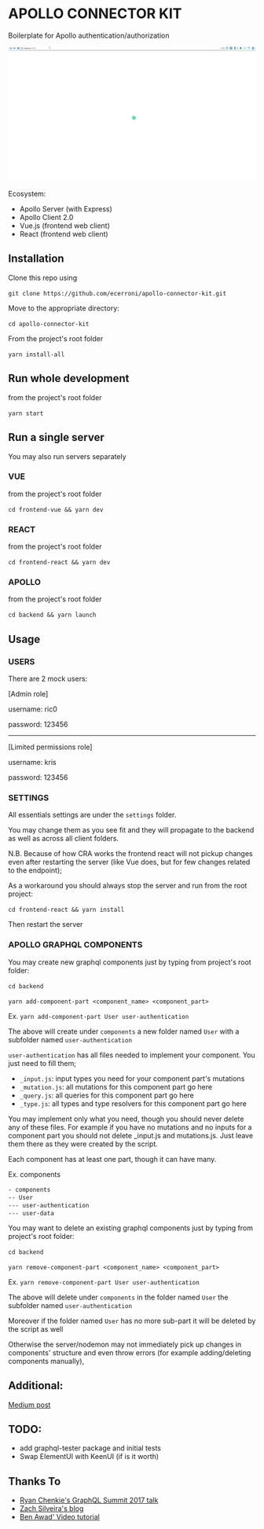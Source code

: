 # APOLLO CONNECTOR KIT
Boilerplate for Apollo authentication/authorization

![demo](./apollo-connector-kit.gif "Apollo Connector Kit")

Ecosystem:
- Apollo Server (with Express)
- Apollo Client 2.0
- Vue.js (frontend web client)
- React (frontend web client)


## Installation
Clone this repo using

`git clone https://github.com/ecerroni/apollo-connector-kit.git`

Move to the appropriate directory:

`cd apollo-connector-kit`

From the project's root folder

`yarn install-all`

## Run whole development
from the project's root folder

`yarn start`

## Run a single server
You may also run servers separately

### VUE
from the project's root folder

`cd frontend-vue && yarn dev`

### REACT
from the project's root folder

`cd frontend-react && yarn dev`

### APOLLO
from the project's root folder

`cd backend && yarn launch`

## Usage

### USERS
There are 2 mock users:

[Admin role]

username: ric0

password: 123456

--------------

[Limited permissions role]

username: kris

password: 123456

### SETTINGS
All essentials settings are under the `settings` folder.

You may change them as you see fit and they will propagate to the backend as well as across
all client folders.

N.B. Because of how CRA works the frontend react will not pickup changes even after restarting the
server (like Vue does, but for few changes related to the endpoint);

As a workaround you should always stop the server and run from the root project:

`cd frontend-react && yarn install`

Then restart the server

### APOLLO GRAPHQL COMPONENTS
You may create new graphql components just by typing from project's root folder:

`cd backend`

`yarn add-component-part <component_name> <component_part>`

Ex. `yarn add-component-part User user-authentication`

The above will create under `components` a new folder named `User` with a subfolder named
`user-authentication`

`user-authentication` has all files needed to implement your component. You just need to fill them;

- `_input.js`: input types you need for your component part's mutations
- `_mutation.js`: all mutations for this component part go here
- `_query.js`: all queries for this component part go here
- `_type.js`: all types and type resolvers for this component part go here

You may implement only what you need, though you should never delete any of these files. For example
if you have no mutations and no inputs for a component part you should not delete _input.js and
mutations.js. Just leave them there as they were created by the script.

Each component has at least one part, though it can have many.

Ex.
components
```
- components
-- User
--- user-authentication
--- user-data
```

You may want to delete an existing graphql components just by typing from project's root folder:

`cd backend`

`yarn remove-component-part <component_name> <component_part>`

Ex. `yarn remove-component-part User user-authentication`

The above will delete under `components` in the folder named `User` the subfolder named
`user-authentication`

Moreover if the folder named `User` has no more sub-part it will be deleted by the script as well

Otherwise the server/nodemon may not immediately pick up changes in components' structure and even
throw errors (for example adding/deleting components manually),


## Additional:
[Medium post](https://blog.mvp-space.com/authentication-and-authorization-boilerplate-with-apollo-2-0-b77042aba3f6)

## TODO:
- add graphql-tester package and initial tests
- Swap ElementUI with KeenUI (if is it worth)



## Thanks To
- [Ryan Chenkie's GraphQL Summit 2017 talk](https://www.youtube.com/watch?v=4_Bcw7BULC8)
- [Zach Silveira's blog](https://zach.codes/tag/graphql)
- [Ben Awad' Video tutorial](https://www.youtube.com/watch?v=0MKJ7JbVnFc)